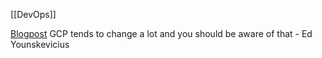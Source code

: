 [[DevOps]]

[Blogpost](https://steve-yegge.medium.com/dear-google-cloud-your-deprecation-policy-is-killing-you-ee7525dc05dc) GCP tends to change a lot and you should be aware of that - Ed Younskevicius